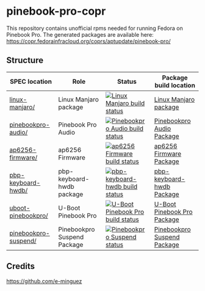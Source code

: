 # pinebook-pro-copr
This repository contains unofficial rpms needed for running Fedora on Pinebook Pro. The generated packages are available here:
https://copr.fedorainfracloud.org/coprs/aptupdate/pinebook-pro/

## Structure

SPEC location | Role | Status | Package build location
------------ | ------------- | ------------ | ------------
[linux-manjaro/](linux-manjaro/) | Linux Manjaro package | [![Linux Manjaro build status](https://copr.fedorainfracloud.org/coprs/aptupdate/pinebook-pro/package/linux-manjaro/status_image/last_build.png)](https://copr.fedorainfracloud.org/coprs/aptupdate/pinebook-pro/package/linux-manjaro/) | [Linux Manjaro package](https://copr.fedorainfracloud.org/coprs/aptupdate/pinebook-pro/package/linux-manjaro)
[pinebookpro-audio/](pinebookpro-audio/) | Pinebook Pro Audio | [![Pinebookpro Audio build status](https://copr.fedorainfracloud.org/coprs/aptupdate/pinebook-pro/package/pinebookpro-audio/status_image/last_build.png)](https://copr.fedorainfracloud.org/coprs/aptupdate/pinebook-pro/package/pinebookpro-audio/) | [Pinebookpro Audio Package](https://copr.fedorainfracloud.org/coprs/aptupdate/pinebook-pro/package/pinebookpro-audio/)
[ap6256-firmware/](ap6256-firmware/) | ap6256 Firmware | [![ap6256 Firmware build status](https://copr.fedorainfracloud.org/coprs/aptupdate/pinebook-pro/package/ap6256-firmware/status_image/last_build.png)](https://copr.fedorainfracloud.org/coprs/aptupdate/pinebook-pro/package/ap6256-firmware/) | [ap6256 Firmware Package](https://copr.fedorainfracloud.org/coprs/aptupdate/pinebook-pro/package/ap6256-firmware/) 
[pbp-keyboard-hwdb/](pbp-keyboard-hwdb/) | pbp-keyboard-hwdb package | [![pbp-keyboard-hwdb build status](https://copr.fedorainfracloud.org/coprs/aptupdate/pinebook-pro/package/pbp-keyboard-hwdb/status_image/last_build.png)](https://copr.fedorainfracloud.org/coprs/aptupdate/pinebook-pro/package/pbp-keyboard-hwdb/) | [pbp-keyboard-hwdb Package](https://copr.fedorainfracloud.org/coprs/aptupdate/pinebook-pro/package/pbp-keyboard-hwdb/)
[uboot-pinebookpro/](uboot-pinebookpro/) | U-Boot Pinebook Pro | [![U-Boot Pinebook Pro build status](https://copr.fedorainfracloud.org/coprs/aptupdate/pinebook-pro/package/uboot-pinebookpro/status_image/last_build.png)](https://copr.fedorainfracloud.org/coprs/aptupdate/pinebook-pro/package/uboot-pinebookpro/) | [U-Boot Pinebook Pro Package](https://copr.fedorainfracloud.org/coprs/aptupdate/pinebook-pro/package/uboot-pinebookpro/)
[pinebookpro-suspend/](pinebookpro-suspend/) | Pinebookpro Suspend Package | [![Pinebookpro Suspend status](https://copr.fedorainfracloud.org/coprs/aptupdate/pinebook-pro/package/pinebookpro-suspend/status_image/last_build.png)](https://copr.fedorainfracloud.org/coprs/aptupdate/pinebook-pro/package/pinebookpro-suspend/) | [Pinebookpro Suspend Package](https://copr.fedorainfracloud.org/coprs/aptupdate/pinebook-pro/package/pinebookpro-suspend/)

## Credits
https://github.com/e-minguez
